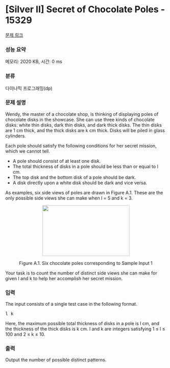 # [Silver II] Secret of Chocolate Poles - 15329 

[문제 링크](https://www.acmicpc.net/problem/15329) 

### 성능 요약

메모리: 2020 KB, 시간: 0 ms

### 분류

다이나믹 프로그래밍(dp)

### 문제 설명

<p>Wendy, the master of a chocolate shop, is thinking of displaying poles of chocolate disks in the showcase. She can use three kinds of chocolate disks: white thin disks, dark thin disks, and dark thick disks. The thin disks are 1 cm thick, and the thick disks are k cm thick. Disks will be piled in glass cylinders.</p>

<p>Each pole should satisfy the following conditions for her secret mission, which we cannot tell.</p>

<ul>
	<li>A pole should consist of at least one disk.</li>
	<li>The total thickness of disks in a pole should be less than or equal to l cm.</li>
	<li>The top disk and the bottom disk of a pole should be dark.</li>
	<li>A disk directly upon a white disk should be dark and vice versa.</li>
</ul>

<p>As examples, six side views of poles are drawn in Figure A.1. These are the only possible side views she can make when l = 5 and k = 3.</p>

<p style="text-align:center"><img alt="" src="https://onlinejudgeimages.s3-ap-northeast-1.amazonaws.com/problem/15329/1.png" style="height:159px; width:273px"></p>

<p style="text-align:center">Figure A.1. Six chocolate poles corresponding to Sample Input 1</p>

<p>Your task is to count the number of distinct side views she can make for given l and k to help her accomplish her secret mission.</p>

### 입력 

 <p>The input consists of a single test case in the following format.</p>

<pre>l k</pre>

<p>Here, the maximum possible total thickness of disks in a pole is l cm, and the thickness of the thick disks is k cm. l and k are integers satisfying 1 ≤ l ≤ 100 and 2 ≤ k ≤ 10.</p>

### 출력 

 <p>Output the number of possible distinct patterns.</p>

